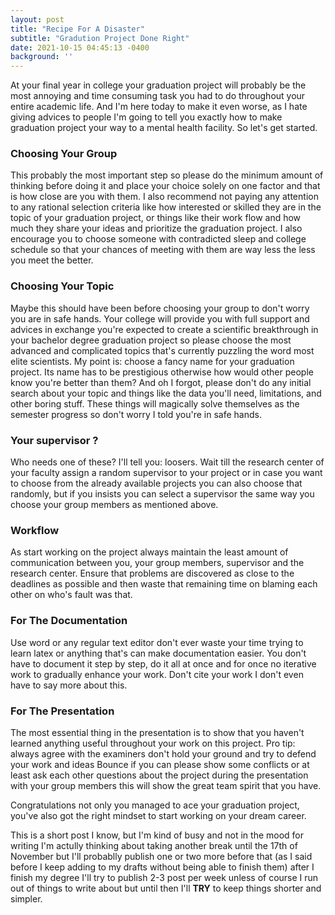 ```yaml
---
layout: post
title: "Recipe For A Disaster"
subtitle: "Gradution Project Done Right"
date: 2021-10-15 04:45:13 -0400
background: ''
---
```

At your final year in college your graduation project will probably be the most annoying and time consuming task you had to do throughout your entire academic life. And I'm here today to make it even worse, as I hate giving advices to people I'm going to tell you exactly how to make graduation project your way to a mental health facility. So let's get started.

### Choosing Your Group 
This probably the most important step so please do the minimum amount of thinking before doing it and place your choice solely on one factor and that is how close are you with them. I also recommend not paying any attention to any rational selection criteria like how interested or skilled they are in the topic of your graduation project, or things like their work flow and how much they share your ideas and prioritize the graduation project. I also encourage you to choose someone with contradicted sleep and college schedule so that your chances of meeting with them are way less the less you meet the better. 

### Choosing Your Topic 
Maybe this should have been before choosing your group to don't worry you are in safe hands. Your college will provide you with full support and advices in exchange you're expected to create a scientific breakthrough in your bachelor degree graduation project so please choose the most advanced and complicated topics that's currently puzzling the word most elite scientists. My point is: choose a fancy name for your graduation project. Its name has to be prestigious otherwise how would other people know you're better than them? 
And oh I forgot, please don't do any initial search about your topic and things like the data you'll need, limitations, and other boring stuff. These things will magically solve themselves as the semester progress so don't worry I told you're in safe hands.

### Your supervisor ?
Who needs one of these? I'll tell you: loosers. Wait till the research center of your faculty assign a random supervisor to your project or in case you want to choose from the already available projects you can also choose that randomly, but if you insists you can select a supervisor the same way you choose your group members as mentioned above.

### Workflow 

As start working on the project always maintain the least amount of communication between you, your group members, supervisor and the research center. Ensure that problems are discovered as close to the deadlines as possible and then waste that remaining time on blaming each other on who's fault was that. 

### For The Documentation 
Use word or any regular text editor don't ever waste your time trying to learn latex or anything that's can make documentation easier. You don't have to document it step by step, do it all at once and for once no iterative work to gradually enhance your work.
Don't cite your work I don't even have to say more about this.

### For The Presentation 
The most essential thing in the presentation is to show that you haven't learned anything useful throughout your work on this project. Pro tip: always agree with the examiners don't hold your ground and try to defend your work and ideas 
Bounce if you can please show some conflicts or at least ask each other questions about the project during the presentation with your group members this will show the great team spirit that you have.

Congratulations not only you managed to ace your graduation project, you've also got the right mindset to start working on your dream career.

This is a short post I know, but I'm kind of busy and not in the mood for writing I'm actully thinking about taking another break until the 17th of November but I'll probablly publish one or two more before that (as I said before I keep adding to my drafts without being able to finish them) after I finish my degree I'll try to publish 2-3 post per week unless of course I run out of things to write about but until then I'll <b>TRY</b> to keep things shorter and simpler.  
